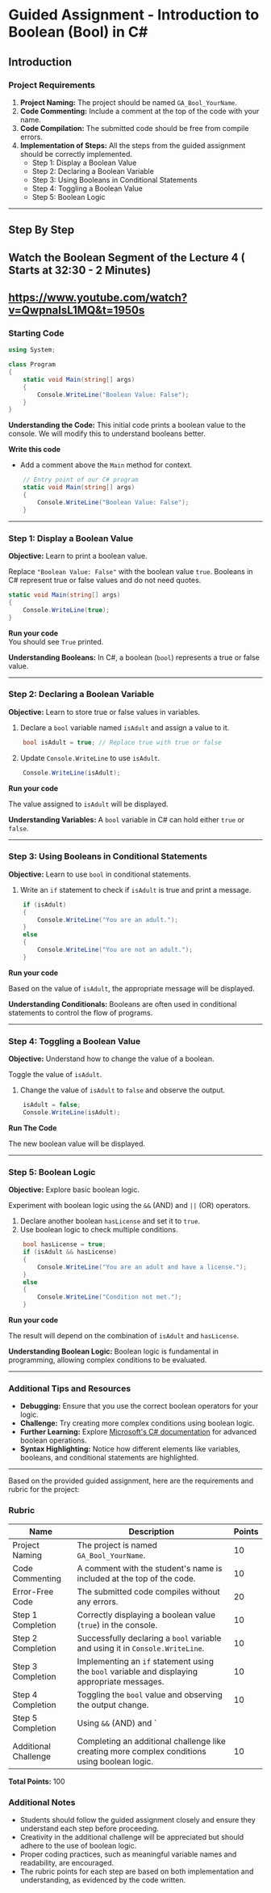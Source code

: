 
# Guided Assignment - Introduction to Boolean (Bool) in C#

## Introduction



### Project Requirements

1. **Project Naming:** The project should be named `GA_Bool_YourName`.
2. **Code Commenting:** Include a comment at the top of the code with your name.
3. **Code Compilation:** The submitted code should be free from compile errors.
4. **Implementation of Steps:** All the steps from the guided assignment should be correctly implemented.
    - Step 1: Display a Boolean Value
    - Step 2: Declaring a Boolean Variable
    - Step 3: Using Booleans in Conditional Statements
    - Step 4: Toggling a Boolean Value
    - Step 5: Boolean Logic

---

## Step By Step

## Watch the Boolean Segment of the Lecture 4 ( Starts at 32:30 - 2 Minutes)
## https://www.youtube.com/watch?v=QwpnaIsL1MQ&t=1950s


### Starting Code
```csharp
using System;

class Program
{
    static void Main(string[] args)
    {
        Console.WriteLine("Boolean Value: False");
    }
}
```

**Understanding the Code:** This initial code prints a boolean value to the console. We will modify this to understand booleans better.

**Write this code**  
- Add a comment above the `Main` method for context.

```csharp
    // Entry point of our C# program
    static void Main(string[] args)
    {
        Console.WriteLine("Boolean Value: False");
    }
```

---

### **Step 1: Display a Boolean Value**

**Objective:** Learn to print a boolean value.

Replace `"Boolean Value: False"` with the boolean value `true`. Booleans in C# represent true or false values and do not need quotes.

```csharp
static void Main(string[] args)
{
    Console.WriteLine(true);
}
```

**Run your code**  
You should see `True` printed.

**Understanding Booleans:** In C#, a boolean (`bool`) represents a true or false value.

---

### **Step 2: Declaring a Boolean Variable**

**Objective:** Learn to store true or false values in variables.

1. Declare a `bool` variable named `isAdult` and assign a value to it.

```csharp
    bool isAdult = true; // Replace true with true or false
```

2. Update `Console.WriteLine` to use `isAdult`.

```csharp
    Console.WriteLine(isAdult); 
```

**Run your code**

The value assigned to `isAdult` will be displayed.

**Understanding Variables:** A `bool` variable in C# can hold either `true` or `false`.

---

### **Step 3: Using Booleans in Conditional Statements**

**Objective:** Learn to use `bool` in conditional statements.

1. Write an `if` statement to check if `isAdult` is true and print a message.

```csharp
    if (isAdult)
    {
        Console.WriteLine("You are an adult.");
    }
    else
    {
        Console.WriteLine("You are not an adult.");
    }
```

**Run your code**  

Based on the value of `isAdult`, the appropriate message will be displayed.

**Understanding Conditionals:** Booleans are often used in conditional statements to control the flow of programs.

---

### **Step 4: Toggling a Boolean Value**

**Objective:** Understand how to change the value of a boolean.

Toggle the value of `isAdult`.

1. Change the value of `isAdult` to `false` and observe the output.

```csharp
    isAdult = false;
    Console.WriteLine(isAdult);
```

**Run The Code**

The new boolean value will be displayed.

---

### **Step 5: Boolean Logic**

**Objective:** Explore basic boolean logic.

Experiment with boolean logic using the `&&` (AND) and `||` (OR) operators.

1. Declare another boolean `hasLicense` and set it to `true`.
2. Use boolean logic to check multiple conditions.

```csharp
    bool hasLicense = true;
    if (isAdult && hasLicense)
    {
        Console.WriteLine("You are an adult and have a license.");
    }
    else
    {
        Console.WriteLine("Condition not met.");
    }
```

**Run your code**

The result will depend on the combination of `isAdult` and `hasLicense`.

**Understanding Boolean Logic:** Boolean logic is fundamental in programming, allowing complex conditions to be evaluated.

---

### Additional Tips and Resources

- **Debugging:** Ensure that you use the correct boolean operators for your logic.
- **Challenge:** Try creating more complex conditions using boolean logic.
- **Further Learning:** Explore [Microsoft's C# documentation](https://docs.microsoft.com/en-us/dotnet/csharp/) for advanced boolean operations.
- **Syntax Highlighting:** Notice how different elements like variables, booleans, and conditional statements are highlighted.

---


Based on the provided guided assignment, here are the requirements and rubric for the project:



### Rubric

| **Name** | **Description** | **Points** |
|----------|-----------------|------------|
| Project Naming | The project is named `GA_Bool_YourName`. | 10 |
| Code Commenting | A comment with the student's name is included at the top of the code. | 10 |
| Error-Free Code | The submitted code compiles without any errors. | 20 |
| Step 1 Completion | Correctly displaying a boolean value (`true`) in the console. | 10 |
| Step 2 Completion | Successfully declaring a `bool` variable and using it in `Console.WriteLine`. | 10 |
| Step 3 Completion | Implementing an `if` statement using the `bool` variable and displaying appropriate messages. | 10 |
| Step 4 Completion | Toggling the `bool` value and observing the output change. | 10 |
| Step 5 Completion | Using `&&` (AND) and `||` (OR) operators correctly in a conditional statement with two `bool` variables. | 10 |
| Additional Challenge | Completing an additional challenge like creating more complex conditions using boolean logic. | 10 |

**Total Points:** 100

### Additional Notes

- Students should follow the guided assignment closely and ensure they understand each step before proceeding.
- Creativity in the additional challenge will be appreciated but should adhere to the use of boolean logic.
- Proper coding practices, such as meaningful variable names and readability, are encouraged.
- The rubric points for each step are based on both implementation and understanding, as evidenced by the code written.